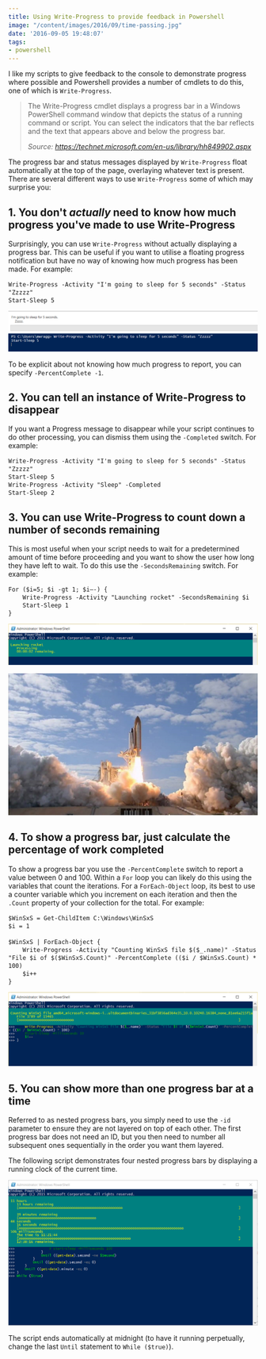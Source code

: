 ```yaml
---
title: Using Write-Progress to provide feedback in Powershell
image: "/content/images/2016/09/time-passing.jpg"
date: '2016-09-05 19:48:07'
tags:
- powershell
---
```

I like my scripts to give feedback to the console to demonstrate progress where possible and Powershell provides a number of cmdlets to do this, one of which is `Write-Progress`.

> The Write-Progress cmdlet displays a progress bar in a Windows PowerShell command window that depicts the status of a running command or script. You can select the indicators that the bar reflects and the text that appears above and below the progress bar.
>
> *Source: https://technet.microsoft.com/en-us/library/hh849902.aspx*

The progress bar and status messages displayed by `Write-Progress` float automatically at the top of the page, overlaying whatever text is present. There are several different ways to use `Write-Progress` some of which may surprise you:

## 1. You don't *actually* need to know how much progress you've made to use Write-Progress

Surprisingly, you can use `Write-Progress` without actually displaying a progress bar. This can be useful if you want to utilise a floating progress notification but have no way of knowing how much progress has been made. For example:

```language-powershell
Write-Progress -Activity "I'm going to sleep for 5 seconds" -Status "Zzzzz"
Start-Sleep 5
```
![](/content/images/2016/09/write-progress-no-progress.png)

To be explicit about not knowing how much progress to report, you can specify `-PercentComplete -1`.

## 2. You can tell an instance of Write-Progress to disappear

If you want a Progress message to disappear while your script continues to do other processing, you can dismiss them using the `-Completed` switch. For example:

```language-powershell
Write-Progress -Activity "I'm going to sleep for 5 seconds" -Status "Zzzzz"
Start-Sleep 5
Write-Progress -Activity "Sleep" -Completed
Start-Sleep 2
```

## 3. You can use Write-Progress to count down a number of seconds remaining

This is most useful when your script needs to wait for a predetermined amount of time before proceeding and you want to show the user how long they have left to wait. To do this use the `-SecondsRemaining` switch. For example:

```language-powershell
For ($i=5; $i -gt 1; $i–-) {
    Write-Progress -Activity "Launching rocket" -SecondsRemaining $i
    Start-Sleep 1
}
```
![](/content/images/2016/09/write-progress-seconds-countdown.png)

![](/content/images/2016/09/rocket-launch-1.jpg)


## 4. To show a progress bar, just calculate the percentage of work completed

To show a progress bar you use the `-PercentComplete` switch to report a value between 0 and 100. Within a `For` loop you can likely do this using the variables that count the iterations. For a `ForEach-Object` loop, its best to use a counter variable which you increment on each iteration and then the `.Count` property of your collection for the total. For example:

```language-powershell
$WinSxS = Get-ChildItem C:\Windows\WinSxS
$i = 1

$WinSxS | ForEach-Object {
    Write-Progress -Activity "Counting WinSxS file $($_.name)" -Status "File $i of $($WinSxS.Count)" -PercentComplete (($i / $WinSxS.Count) * 100)  
    $i++
}
```
![](/content/images/2016/09/write-progress-bar.png)
## 5. You can show more than one progress bar at a time

Referred to as nested progress bars, you simply need to use the `-id` parameter to ensure they are not layered on top of each other. The first progress bar does not need an ID, but you then need to number all subsequent ones sequentially in the order you want them layered.

The following script demonstrates four nested progress bars by displaying a running clock of the current time.

<script src="https://gist.github.com/markwragg/73addf16504caaf72da1633cdac57e68.js"></script>

![](/content/images/2016/09/watch-timepassing.png)


The script ends automatically at midnight (to have it running perpetually, change the last `Until` statement to `While ($true)`).